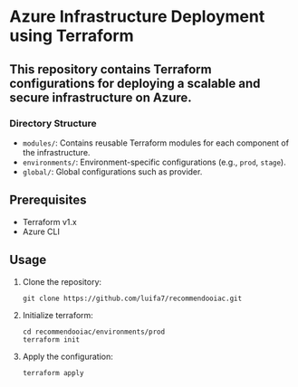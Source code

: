 # Azure Infrastructure Deployment using Terraform
## This repository contains Terraform configurations for deploying a scalable and secure infrastructure on Azure.

### Directory Structure
- `modules/`: Contains reusable Terraform modules for each component of the infrastructure.
- `environments/`: Environment-specific configurations (e.g., `prod`, `stage`).
- `global/`: Global configurations such as provider.
  
## Prerequisites

- Terraform v1.x
- Azure CLI

## Usage

1. Clone the repository:
   ```
   git clone https://github.com/luifa7/recommendooiac.git
   ```

2. Initialize terraform:
    ```
    cd recommendooiac/environments/prod
    terraform init
    ```

3. Apply the configuration:
    ```
    terraform apply
    ```
